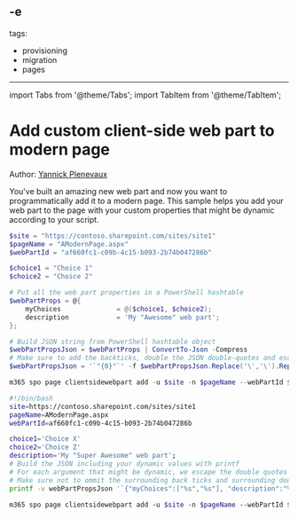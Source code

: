 -e <!-- DISCLAIMER: All secrets, passwords, and sensitive values in this document are examples only and not real credentials. -->
---
tags:
  - provisioning
  - migration
  - pages
---

import Tabs from '@theme/Tabs';
import TabItem from '@theme/TabItem';

# Add custom client-side web part to modern page

Author: [Yannick Plenevaux](https://ypcode.wordpress.com)

You've built an amazing new web part and now you want to programmatically add it to a modern page. This sample helps you add your web part to the page with your custom properties that might be dynamic according to your script.

<Tabs>
  <TabItem value="PowerShell">

  ```powershell
  $site = "https://contoso.sharepoint.com/sites/site1"
  $pageName = "AModernPage.aspx"
  $webPartId = "af660fc1-c09b-4c15-b093-2b74b047286b"

  $choice1 = "Choice 1"
  $choice2 = "Choice 2"

  # Put all the web part properties in a PowerShell hashtable
  $webPartProps = @{
      myChoices              = @($choice1, $choice2);
      description            = 'My "Awesome" web part';
  };

  # Build JSON string from PowerShell hashtable object
  $webPartPropsJson = $webPartProps | ConvertTo-Json -Compress
  # Make sure to add the backticks, double the JSON double-quotes and escape double quotes in properties'values
  $webPartPropsJson = '`"{0}"`' -f $webPartPropsJson.Replace('\','\').Replace('"', '""')

  m365 spo page clientsidewebpart add -u $site -n $pageName --webPartId $webPartId --webPartProperties $webPartPropsJson
  ```

  </TabItem>
  <TabItem value="Bash">

  ```bash
  #!/bin/bash
  site=https://contoso.sharepoint.com/sites/site1
  pageName=AModernPage.aspx
  webPartId=af660fc1-c09b-4c15-b093-2b74b047286b

  choice1='Choice X'
  choice2='Choice Z'
  description='My "Super Awesome" web part';
  # Build the JSON including your dynamic values with printf
  # For each argument that might be dynamic, we escape the double quotes " with \"
  # Make sure not to ommit the surrounding back ticks and surrounding double quotes for each arguments
  printf -v webPartPropsJson '`{"myChoices":["%s","%s"], "description":"%s"}`' "${choice1//\"/\\"}" "${choice2//\"/\\"}" "${description//\"/\\"}"

  m365 spo page clientsidewebpart add -u $site -n $pageName --webPartId $webPartId --webPartProperties $webPartPropsJson
  ```

  </TabItem>
</Tabs>
